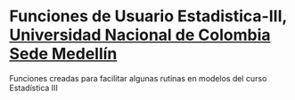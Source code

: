# Funciones de Usuario Estadistica-III, [Universidad Nacional de Colombia Sede Medellín](https://medellin.unal.edu.co/)
Funciones creadas para facilitar algunas rutinas en modelos del curso Estadística III
